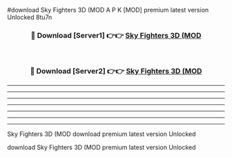 #download Sky Fighters 3D (MOD A P K [MOD] premium latest version Unlocked 8tu7n 



<div align="center">
<h3>🔴 Download [Server1] 👉👉 <a href="https://apkdownload3.web.app/">Sky Fighters 3D (MOD</a></h3><br>

<h3>🔴 Download [Server2] 👉👉 <a href="https://apkdownload3.web.app/">Sky Fighters 3D (MOD</a></h3>
</div>





----------------------------------------------------------

----------------------------------------------------------

----------------------------------------------------------

----------------------------------------------------------

----------------------------------------------------------

----------------------------------------------------------

----------------------------------------------------------

Sky Fighters 3D (MOD download premium latest version Unlocked

download Sky Fighters 3D (MOD premium latest version Unlocked

